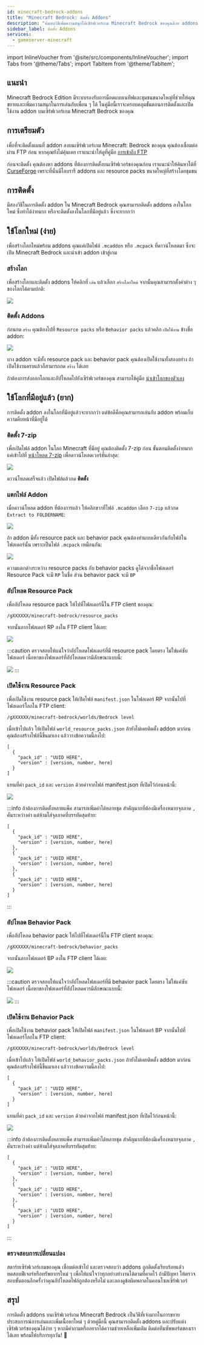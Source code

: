 ```yaml
---
id: minecraft-bedrock-addons
title: "Minecraft Bedrock: ติดตั้ง Addons"
description: "ค้นพบวิธีเพิ่มความสนุกให้เซิร์ฟเวอร์เกม Minecraft Bedrock ของคุณด้วย addons เพื่อขยายการเล่นและปรับแต่งโลกของคุณ → เรียนรู้เพิ่มเติมตอนนี้"
sidebar_label: ติดตั้ง Addons
services:
  - gameserver-minecraft
---
```


import InlineVoucher from '@site/src/components/InlineVoucher';
import Tabs from '@theme/Tabs';
import TabItem from '@theme/TabItem';

## แนะนำ
Minecraft Bedrock Edition มีระบบรองรับการม็อดแบบเนทีฟและชุมชนขนาดใหญ่ที่ช่วยให้คุณขยายและเพิ่มความสนุกในการเล่นกับเพื่อน ๆ ได้ ในคู่มือนี้เราจะครอบคลุมขั้นตอนการติดตั้งและเปิดใช้งาน addon บนเซิร์ฟเวอร์เกม Minecraft Bedrock ของคุณ

<InlineVoucher />

## การเตรียมตัว

เพื่อที่จะติดตั้งแผนที่ addon ลงบนเซิร์ฟเวอร์เกม Minecraft: Bedrock ของคุณ คุณต้องเชื่อมต่อผ่าน FTP ก่อน หากคุณยังไม่คุ้นเคย เราแนะนำให้ดูที่คู่มือ [การเข้าถึง FTP](gameserver-ftpaccess.md)

ก่อนจะติดตั้ง คุณต้องหา addons ที่ต้องการติดตั้งบนเซิร์ฟเวอร์ของคุณก่อน เราแนะนำให้ค้นหาได้ที่ [CurseForge](https://www.curseforge.com/minecraft-bedrock) เพราะที่นั่นมีไลบรารี addons และ resource packs ขนาดใหญ่ที่สร้างโดยชุมชน

## การติดตั้ง

มีสองวิธีในการติดตั้ง addon ใน Minecraft Bedrock คุณสามารถติดตั้ง addons ลงในโลกใหม่ ซึ่งทำได้ง่ายมาก หรือจะติดตั้งลงในโลกที่มีอยู่แล้ว ซึ่งจะยากกว่า

## ใช้โลกใหม่ (ง่าย)

เพื่อสร้างโลกใหม่พร้อม addons คุณแค่เปิดไฟล์ `.mcaddon` หรือ `.mcpack` ที่ดาวน์โหลดมา
ซึ่งจะเปิด Minecraft Bedrock และนำเข้า addon เข้าสู่เกม

### สร้างโลก

เพื่อสร้างโลกและติดตั้ง addons ให้คลิกที่ `เล่น` แล้วเลือก `สร้างโลกใหม่`
จากนั้นคุณสามารถตั้งค่าต่าง ๆ ของโลกได้ตามปกติ:

![](https://screensaver01.zap-hosting.com/index.php/s/jtK2szxRNSSiea5/preview)

### ติดตั้ง Addons

ก่อนกด `สร้าง` คุณต้องไปที่ `Resource packs` หรือ `Behavior packs`
แล้วคลิก `เปิดใช้งาน` ข้างชื่อ addon:

![](https://screensaver01.zap-hosting.com/index.php/s/ARnp4YFq5iZjxYZ/preview)

บาง addon จะมีทั้ง resource pack และ behavior pack คุณต้องเปิดใช้งานทั้งสองอย่าง ถ้าเปิดใช้งานครบแล้วก็สามารถกด `สร้าง` ได้เลย

ถ้าต้องการส่งออกโลกและอัปโหลดไปยังเซิร์ฟเวอร์ของคุณ สามารถใช้คู่มือ [นำเข้าโลกของตัวเอง](minecraft-bedrock-add-world.md)

## ใช้โลกที่มีอยู่แล้ว (ยาก)

การติดตั้ง addon ลงในโลกที่มีอยู่แล้วจะยากกว่า แต่ข้อดีคือคุณสามารถเล่นกับ addon พร้อมเก็บความคืบหน้าที่มีอยู่ได้

### ติดตั้ง 7-zip

เพื่อเปิดไฟล์ addon ในโลก Minecraft ที่มีอยู่ คุณต้องติดตั้ง 7-zip ก่อน
ขั้นตอนติดตั้งง่ายมาก แค่เข้าไปที่ [หน้าโหลด 7-zip](https://www.7-zip.org/) เพื่อดาวน์โหลดเวอร์ชันล่าสุด:

![](https://screensaver01.zap-hosting.com/index.php/s/iRxwB5yTpbTYpbt/preview)

ดาวน์โหลดเสร็จแล้ว เปิดไฟล์แล้วกด **ติดตั้ง**

### แตกไฟล์ Addon

เมื่อดาวน์โหลด addon ที่ต้องการแล้ว ให้คลิกขวาที่ไฟล์ `.mcaddon` เลือก `7-zip` แล้วกด `Extract to FOLDERNAME`:

![](https://screensaver01.zap-hosting.com/index.php/s/ZCPPNTLtErtEQWr/preview)

ถ้า addon มีทั้ง resource pack และ behavior pack คุณต้องทำแบบเดียวกันกับไฟล์ในโฟลเดอร์นั้น เพราะเป็นไฟล์ `.mcpack` เหมือนกัน:

![](https://screensaver01.zap-hosting.com/index.php/s/tpz8iJ4wymBo6ZF/preview)

ความแตกต่างระหว่าง resource packs กับ behavior packs ดูได้จากชื่อโฟลเดอร์ Resource Pack จะมี `RP` ในชื่อ ส่วน behavior pack จะมี `BP`

<Tabs>
  <TabItem value="resource-pack" label="Resource Pack" default>

### อัปโหลด Resource Pack

เพื่ออัปโหลด resource pack ให้ไปที่โฟลเดอร์นี้ใน FTP client ของคุณ:

```
/gXXXXXX/minecraft-bedrock/resource_packs
```

จากนั้นลากโฟลเดอร์ RP ลงใน FTP client ได้เลย:

![](https://screensaver01.zap-hosting.com/index.php/s/5c3X4S9fNaXrJFs/preview)

:::caution
ตรวจสอบให้แน่ใจว่าอัปโหลดโฟลเดอร์ที่มี resource pack โดยตรง ไม่ใช่แค่ซับโฟลเดอร์
เนื้อหาของโฟลเดอร์ที่อัปโหลดควรมีลักษณะแบบนี้:

![](https://screensaver01.zap-hosting.com/index.php/s/sRxmePLtSSsqmF3/preview)
:::

### เปิดใช้งาน Resource Pack

เพื่อเปิดใช้งาน resource pack ให้เปิดไฟล์ `manifest.json` ในโฟลเดอร์ RP จากนั้นไปที่โฟลเดอร์โลกใน FTP client:

```
/gXXXXXX/minecraft-bedrock/worlds/Bedrock level
```

เมื่อเข้าไปแล้ว ให้เปิดไฟล์ `world_resource_packs.json`
ถ้ายังไม่เคยติดตั้ง addon มาก่อน คุณต้องสร้างไฟล์นี้ขึ้นมาเอง แล้ววางข้อความนี้ลงไป:

```
[
  {
    "pack_id" : "UUID HERE",
    "version" : [version, number, here]
  }
]
```

แทนที่ค่า `pack_id` และ `version` ด้วยค่าจากไฟล์ manifest.json ที่เปิดไว้ก่อนหน้านี้:

![](https://screensaver01.zap-hosting.com/index.php/s/ymXPZRT6jxtN77X/preview)

:::info
ถ้าต้องการติดตั้งหลายแพ็ค สามารถเพิ่มค่าได้หลายชุด
สำคัญมากที่ต้องมีเครื่องหมายจุลภาค `,` คั่นระหว่างค่า แต่ห้ามใส่จุลภาคที่บรรทัดสุดท้าย:

```
[
  {
    "pack_id" : "UUID HERE",
    "version" : [version, number, here]
  },
  {
    "pack_id" : "UUID HERE",
    "version" : [version, number, here]
  },
  {
    "pack_id" : "UUID HERE",
    "version" : [version, number, here]
  }
]
```
:::

</TabItem>
<TabItem value="behavior-pack" label="Behavior Pack">

### อัปโหลด Behavior Pack

เพื่ออัปโหลด behavior pack ให้ไปที่โฟลเดอร์นี้ใน FTP client ของคุณ:

```
/gXXXXXX/minecraft-bedrock/behavior_packs
```

จากนั้นลากโฟลเดอร์ BP ลงใน FTP client ได้เลย:

![](https://screensaver01.zap-hosting.com/index.php/s/rT5s9ML82d3daeM/preview)

:::caution
ตรวจสอบให้แน่ใจว่าอัปโหลดโฟลเดอร์ที่มี behavior pack โดยตรง ไม่ใช่แค่ซับโฟลเดอร์
เนื้อหาของโฟลเดอร์ที่อัปโหลดควรมีลักษณะแบบนี้:

![](https://screensaver01.zap-hosting.com/index.php/s/3mAGW56C9TYNnmk/preview)
:::

### เปิดใช้งาน Behavior Pack

เพื่อเปิดใช้งาน behavior pack ให้เปิดไฟล์ `manifest.json` ในโฟลเดอร์ BP จากนั้นไปที่โฟลเดอร์โลกใน FTP client:

```
/gXXXXXX/minecraft-bedrock/worlds/Bedrock level
```

เมื่อเข้าไปแล้ว ให้เปิดไฟล์ `world_behavior_packs.json`
ถ้ายังไม่เคยติดตั้ง addon มาก่อน คุณต้องสร้างไฟล์นี้ขึ้นมาเอง แล้ววางข้อความนี้ลงไป:

```
[
  {
    "pack_id" : "UUID HERE",
    "version" : [version, number, here]
  }
]
```

แทนที่ค่า `pack_id` และ `version` ด้วยค่าจากไฟล์ manifest.json ที่เปิดไว้ก่อนหน้านี้:

![](https://screensaver01.zap-hosting.com/index.php/s/wLmeAwaE2D76N9N/preview)

:::info
ถ้าต้องการติดตั้งหลายแพ็ค สามารถเพิ่มค่าได้หลายชุด
สำคัญมากที่ต้องมีเครื่องหมายจุลภาค `,` คั่นระหว่างค่า แต่ห้ามใส่จุลภาคที่บรรทัดสุดท้าย:

```
[
  {
    "pack_id" : "UUID HERE",
    "version" : [version, number, here]
  },
  {
    "pack_id" : "UUID HERE",
    "version" : [version, number, here]
  },
  {
    "pack_id" : "UUID HERE",
    "version" : [version, number, here]
  }
]
```
:::
</TabItem>
</Tabs>

### ตรวจสอบการเปลี่ยนแปลง

สตาร์ทเซิร์ฟเวอร์เกมของคุณ เชื่อมต่อเข้าไป และตรวจสอบว่า addons ถูกติดตั้งเรียบร้อยแล้ว ทดสอบฟีเจอร์หรือทรัพยากรใหม่ ๆ เพื่อให้แน่ใจว่าทุกอย่างทำงานได้ตามที่คาดไว้ ถ้ามีปัญหา ให้ตรวจสอบขั้นตอนอีกครั้งว่าคุณอัปโหลดไฟล์ถูกต้องหรือไม่ และลองดูข้อผิดพลาดในคอนโซลเซิร์ฟเวอร์

## สรุป

การติดตั้ง addons บนเซิร์ฟเวอร์เกม Minecraft Bedrock เป็นวิธีที่เจ๋งมากในการขยายประสบการณ์การเล่นและเพิ่มเนื้อหาใหม่ ๆ ด้วยคู่มือนี้ คุณสามารถติดตั้ง addons และปรับแต่งเซิร์ฟเวอร์ของคุณได้ง่าย ๆ หากมีคำถามหรืออยากได้ความช่วยเหลือเพิ่มเติม ติดต่อทีมซัพพอร์ตของเราได้เลย พร้อมให้บริการทุกวัน! 🙂

<InlineVoucher />